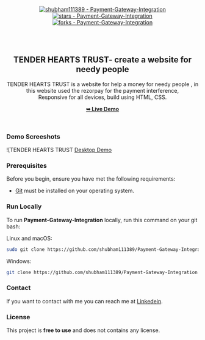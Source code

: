 <div align="center">
  
[![shubham111389 - Payment-Gateway-Integration](https://img.shields.io/static/v1?label=shubham111389&message=Payment-Gateway-Integration&color=blue&logo=github)](https://github.com/shubham111389/Payment-Gateway-Integration "Go to GitHub repo")
[![stars - Payment-Gateway-Integration](https://img.shields.io/github/stars/shubham111389/Payment-Gateway-Integration?style=social)](https://github.com/shubham111389/Payment-Gateway-Integration)
[![forks - Payment-Gateway-Integration](https://img.shields.io/github/forks/shubham111389/Payment-Gateway-Integration?style=social)](https://github.com/shubham111389/Payment-Gateway-Integration)


  <br />
  <br />

  <h2 align="center">TENDER HEARTS TRUST-  create a website for needy people</h2>

  TENDER HEARTS TRUST is a website for help a money for needy people , in this website used the rezorpay for the payment interference, <br />Responsive for all devices, build using HTML, CSS.

  <a href="https://shubham111389.github.io/Payment-Gateway-Integration/"><strong>➥ Live Demo</strong></a>

</div>

<br />

### Demo Screeshots

![TENDER HEARTS TRUST [ Desktop Demo](./images/help1.jpg  "Desktop Demo")

### Prerequisites

Before you begin, ensure you have met the following requirements:

* [Git](https://git-scm.com/downloads "Download Git") must be installed on your operating system.

### Run Locally

To run **Payment-Gateway-Integration** locally, run this command on your git bash:

Linux and macOS:

```bash
sudo git clone https://github.com/shubham111389/Payment-Gateway-Integration
```

Windows:

```bash
git clone https://github.com/shubham111389/Payment-Gateway-Integration
```

### Contact

If you want to contact with me you can reach me at [Linkedein](https://www.linkedin.com/in/shubham-annpurne-0183bb232/).

### License

This project is **free to use** and does not contains any license.
